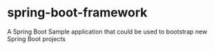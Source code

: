 # spring-boot-framework
A Spring Boot Sample application that could be used to bootstrap new Spring Boot projects
